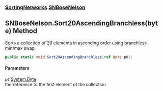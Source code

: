 ### [SortingNetworks](./SortingNetworks.md 'SortingNetworks').[SNBoseNelson](./SortingNetworks-SNBoseNelson.md 'SortingNetworks.SNBoseNelson')
## SNBoseNelson.Sort20AscendingBranchless(byte) Method
Sorts a collection of 20 elements in ascending order using branchless min/max swap.  
```csharp
public static void Sort20AscendingBranchless(ref byte p0);
```
#### Parameters
<a name='SortingNetworks-SNBoseNelson-Sort20AscendingBranchless(byte)-p0'></a>
`p0` [System.Byte](https://docs.microsoft.com/en-us/dotnet/api/System.Byte 'System.Byte')  
the reference to the first element of the collection  
  
